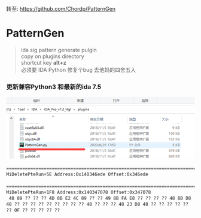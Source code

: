 转至: https://github.com/Chordp/PatternGen

# PatternGen

> ida sig pattern generate pulgin<br>
> copy on plugins directory<br>
> shortcut key **alt+z**<br>
> 必须要 IDA Python
> 修复个bug 去他妈的四舍五入

### 更新兼容Python3 和最新的ida 7.5

![1](images\1.png)

```
===========================================================================
MiDeletePteRun+5E Address:0x140346ede Offset:0x346ede

===========================================================================
MiDeletePteRun+1F8 Address:0x140347078 Offset:0x347078
 48 89 ?? ?? ?? 4D 8B E2 4C 89 ?? ?? 49 8B FA E8 ?? ?? ?? ?? 48 8B D8 48 ?? ?? ?? ?? ?? ?? ?? ?? ?? 48 ?? ?? ?? 48 23 D8 48 ?? ?? ?? ?? ?? ?? 0F ?? ?? ?? ?? ??
```
